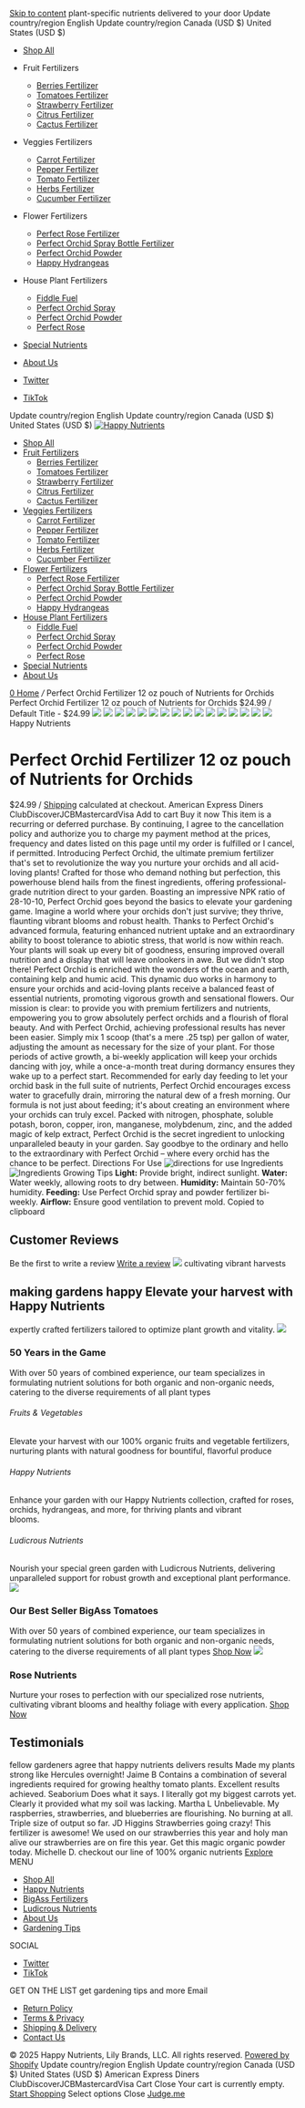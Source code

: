 [Skip to content](https://www.happynutrients.com/products/perfect-orchid-12-oz-pouch#main-content)
plant-specific nutrients delivered to your door
Update country/region English
Update country/region Canada (USD $)  United States (USD $) 
  * [Shop All](https://www.happynutrients.com/collections/all "Shop All")
  * Fruit Fertilizers
    * [Berries Fertilizer](https://www.happynutrients.com/products/strawberry-fertilizer-by-bigass-fertilizers-for-strawberries-all-berries-100-organic-12-oz-pouch "Berries Fertilizer")
    * [Tomatoes Fertilizer](https://www.happynutrients.com/products/tomato-fertilizer-by-bigass-fertilizers-for-tomatoes-100-organic-12-oz-pouch "Tomatoes Fertilizer")
    * [Strawberry Fertilizer](https://www.happynutrients.com/products/happy-strawberry-fertilizer-organic-premium-fertilizer-for-strawberries-all-berries-nutrient-rich-kelp-infused-plant-food-for-juicier-sweeter-fruit-4-6-4-npk-12-oz-0-34-kg "Strawberry Fertilizer")
    * [Citrus Fertilizer](https://www.happynutrients.com/products/citrus-fertilizer-high-nitrogen-citrus-tree-plant-fertilizer-with-iron-nutrient-support-for-juicy-flavorful-citrus-1-5-lbs-for-indoor-outdoor-citrus-trees-fruit-plants "Citrus Fertilizer")
    * [Cactus Fertilizer](https://www.happynutrients.com/products/happy-cactus-fertilizer-low-nitrogen-fertilizer-for-cactus-plant-succulents-bloom-booster-with-calcium-for-vibrant-growth-2-5-5-npk-1-5-lbs-for-indoor-outdoor-use "Cactus Fertilizer")
  * Veggies Fertilizers
    * [Carrot Fertilizer](https://www.happynutrients.com/products/fertilizer-for-carrots-by-bigass-carrot-fertilizer-100-organic-12-oz-pouch "Carrot Fertilizer")
    * [Pepper Fertilizer](https://www.happynutrients.com/products/fertilizer-for-peppers-by-bigass-pepper-fertilizer-100-organic-12-oz-pouch "Pepper Fertilizer")
    * [Tomato Fertilizer](https://www.happynutrients.com/products/tomato-fertilizer-by-bigass-fertilizers-for-tomatoes-100-organic-12-oz-pouch "Tomato Fertilizer")
    * [Herbs Fertilizer](https://www.happynutrients.com/products/fertilizer-for-herbs-happy-herb-organic-fertilizer-premium-plant-food-for-basil-mint-cilantro-rosemary-thyme-more-balanced-macro-micro-nutrients-for-thriving-home-gardens-12-oz-0-34-kg "Herbs Fertilizer")
    * [Cucumber Fertilizer](https://www.happynutrients.com/products/happy-cucumber-fertilizer-organic-premium-fertilizer-for-cucumbers-zucchini-pumpkins-squash-melons-fast-acting-nutrient-rich-cucumber-plant-food-for-strong-growth-high-yields-12-oz "Cucumber Fertilizer")
  * Flower Fertilizers
    * [Perfect Rose Fertilizer](https://www.happynutrients.com/products/rose-fertilizer-by-perfect-rose-fertilizers-12-oz-pouch "Perfect Rose Fertilizer")
    * [Perfect Orchid Spray Bottle Fertilizer](https://www.happynutrients.com/products/perfect-orchid-liquid-mister-8-oz "Perfect Orchid Spray Bottle Fertilizer")
    * [Perfect Orchid Powder](https://www.happynutrients.com/products/perfect-orchid-12-oz-pouch "Perfect Orchid Powder")
    * [Happy Hydrangeas](https://www.happynutrients.com/products/happy-hydrangeas-flower-fertilizer "Happy Hydrangeas")
  * House Plant Fertilizers
    * [Fiddle Fuel](https://www.happynutrients.com/products/fiddle-fuel-fiddle-leaf-fig-plant-food-for-all-houseplants-8-fluid-oz "Fiddle Fuel")
    * [Perfect Orchid Spray](https://www.happynutrients.com/products/perfect-orchid-liquid-mister-8-oz "Perfect Orchid Spray")
    * [Perfect Orchid Powder](https://www.happynutrients.com/products/perfect-orchid-12-oz-pouch "Perfect Orchid Powder")
    * [Perfect Rose](https://www.happynutrients.com/products/rose-fertilizer-by-perfect-rose-fertilizers-12-oz-pouch "Perfect Rose")
  * [Special Nutrients](https://www.happynutrients.com/collections/ludicrous-nutrients "Special Nutrients")
  * [About Us](https://www.happynutrients.com/pages/about-us "About Us")


  * [ Twitter](https://twitter.com/HappyNutrients "Twitter")
  * [ TikTok](https://www.tiktok.com/@happynutrientsco "TikTok")


Update country/region English
Update country/region Canada (USD $)  United States (USD $) 
[ ](https://www.happynutrients.com/account/login "Login
")
[ ![Happy Nutrients](https://www.happynutrients.com/cdn/shop/files/FFF_Happy_LO.png?v=1709663463) ](https://www.happynutrients.com/)
  * [Shop All](https://www.happynutrients.com/collections/all)
  * [Fruit Fertilizers](https://www.happynutrients.com/products/perfect-orchid-12-oz-pouch)
    * [Berries Fertilizer](https://www.happynutrients.com/products/strawberry-fertilizer-by-bigass-fertilizers-for-strawberries-all-berries-100-organic-12-oz-pouch)
    * [Tomatoes Fertilizer](https://www.happynutrients.com/products/tomato-fertilizer-by-bigass-fertilizers-for-tomatoes-100-organic-12-oz-pouch)
    * [Strawberry Fertilizer](https://www.happynutrients.com/products/happy-strawberry-fertilizer-organic-premium-fertilizer-for-strawberries-all-berries-nutrient-rich-kelp-infused-plant-food-for-juicier-sweeter-fruit-4-6-4-npk-12-oz-0-34-kg)
    * [Citrus Fertilizer](https://www.happynutrients.com/products/citrus-fertilizer-high-nitrogen-citrus-tree-plant-fertilizer-with-iron-nutrient-support-for-juicy-flavorful-citrus-1-5-lbs-for-indoor-outdoor-citrus-trees-fruit-plants)
    * [Cactus Fertilizer](https://www.happynutrients.com/products/happy-cactus-fertilizer-low-nitrogen-fertilizer-for-cactus-plant-succulents-bloom-booster-with-calcium-for-vibrant-growth-2-5-5-npk-1-5-lbs-for-indoor-outdoor-use)
  * [Veggies Fertilizers](https://www.happynutrients.com/products/perfect-orchid-12-oz-pouch)
    * [Carrot Fertilizer](https://www.happynutrients.com/products/fertilizer-for-carrots-by-bigass-carrot-fertilizer-100-organic-12-oz-pouch)
    * [Pepper Fertilizer](https://www.happynutrients.com/products/fertilizer-for-peppers-by-bigass-pepper-fertilizer-100-organic-12-oz-pouch)
    * [Tomato Fertilizer](https://www.happynutrients.com/products/tomato-fertilizer-by-bigass-fertilizers-for-tomatoes-100-organic-12-oz-pouch)
    * [Herbs Fertilizer](https://www.happynutrients.com/products/fertilizer-for-herbs-happy-herb-organic-fertilizer-premium-plant-food-for-basil-mint-cilantro-rosemary-thyme-more-balanced-macro-micro-nutrients-for-thriving-home-gardens-12-oz-0-34-kg)
    * [Cucumber Fertilizer](https://www.happynutrients.com/products/happy-cucumber-fertilizer-organic-premium-fertilizer-for-cucumbers-zucchini-pumpkins-squash-melons-fast-acting-nutrient-rich-cucumber-plant-food-for-strong-growth-high-yields-12-oz)
  * [Flower Fertilizers](https://www.happynutrients.com/products/perfect-orchid-12-oz-pouch)
    * [Perfect Rose Fertilizer](https://www.happynutrients.com/products/rose-fertilizer-by-perfect-rose-fertilizers-12-oz-pouch)
    * [Perfect Orchid Spray Bottle Fertilizer](https://www.happynutrients.com/products/perfect-orchid-liquid-mister-8-oz)
    * [Perfect Orchid Powder](https://www.happynutrients.com/products/perfect-orchid-12-oz-pouch)
    * [Happy Hydrangeas](https://www.happynutrients.com/products/happy-hydrangeas-flower-fertilizer)
  * [House Plant Fertilizers](https://www.happynutrients.com/products/perfect-orchid-12-oz-pouch)
    * [Fiddle Fuel](https://www.happynutrients.com/products/fiddle-fuel-fiddle-leaf-fig-plant-food-for-all-houseplants-8-fluid-oz)
    * [Perfect Orchid Spray](https://www.happynutrients.com/products/perfect-orchid-liquid-mister-8-oz)
    * [Perfect Orchid Powder](https://www.happynutrients.com/products/perfect-orchid-12-oz-pouch)
    * [Perfect Rose](https://www.happynutrients.com/products/rose-fertilizer-by-perfect-rose-fertilizers-12-oz-pouch)
  * [Special Nutrients](https://www.happynutrients.com/collections/ludicrous-nutrients)
  * [About Us](https://www.happynutrients.com/pages/about-us)


[ ](https://www.happynutrients.com/search "Search") [ ](https://www.happynutrients.com/account/login "My Account") [ 0 ](https://www.happynutrients.com/cart)
[Home](https://www.happynutrients.com/ "Home") _/_ Perfect Orchid Fertilizer 12 oz pouch of Nutrients for Orchids 
Perfect Orchid Fertilizer 12 oz pouch of Nutrients for Orchids
$24.99 / Default Title - $24.99
[ ](https://www.happynutrients.com/cdn/shop/files/perfect-orchid-powder-12-white-background_copy.jpg?v=1724551467) ![](https://www.happynutrients.com/cdn/shop/files/perfect-orchid-powder-12-white-background_copy_20x_crop_center.jpg?v=1724551467)
[ ](https://www.happynutrients.com/cdn/shop/files/perfect-orchid-powder-nutrient-breakdown_copy.jpg?v=1724549125) ![](https://www.happynutrients.com/cdn/shop/files/perfect-orchid-powder-nutrient-breakdown_copy_20x_crop_center.jpg?v=1724549125)
[ ](https://www.happynutrients.com/cdn/shop/files/orchid-gardening-image-indoors.jpg?v=1724549103) ![](https://www.happynutrients.com/cdn/shop/files/orchid-gardening-image-indoors_20x_crop_center.jpg?v=1724549103)
[ ](https://www.happynutrients.com/cdn/shop/files/perfect-orchid-powder-12-back.png?v=1724549145) ![](https://www.happynutrients.com/cdn/shop/files/perfect-orchid-powder-12-back_20x_crop_center.png?v=1724549145)
[ ](https://www.happynutrients.com/cdn/shop/files/perfect-orchid-gardening-image.jpg?v=1724549112) ![](https://www.happynutrients.com/cdn/shop/files/perfect-orchid-gardening-image_20x_crop_center.jpg?v=1724549112)
[ ](https://www.happynutrients.com/cdn/shop/files/ScreenShot2024-02-27at3.42.55PM.png?v=1724551479) ![](https://www.happynutrients.com/cdn/shop/files/ScreenShot2024-02-27at3.42.55PM_20x_crop_center.png?v=1724551479)
[ ](https://www.happynutrients.com/cdn/shop/files/orchid-ingredients-powder.png?v=1722751944) ![](https://www.happynutrients.com/cdn/shop/files/orchid-ingredients-powder_20x_crop_center.png?v=1722751944)
[ ](https://www.happynutrients.com/cdn/shop/files/orchid-directions-powder.png?v=1722751931) ![](https://www.happynutrients.com/cdn/shop/files/orchid-directions-powder_20x_crop_center.png?v=1722751931)
![](https://www.happynutrients.com/cdn/shop/files/perfect-orchid-powder-12-white-background_copy_20x_crop_center.jpg?v=1724551467)
![](https://www.happynutrients.com/cdn/shop/files/perfect-orchid-powder-nutrient-breakdown_copy_20x_crop_center.jpg?v=1724549125)
![](https://www.happynutrients.com/cdn/shop/files/orchid-gardening-image-indoors_20x_crop_center.jpg?v=1724549103)
![](https://www.happynutrients.com/cdn/shop/files/perfect-orchid-powder-12-back_20x_crop_center.png?v=1724549145)
![](https://www.happynutrients.com/cdn/shop/files/perfect-orchid-gardening-image_20x_crop_center.jpg?v=1724549112)
![](https://www.happynutrients.com/cdn/shop/files/ScreenShot2024-02-27at3.42.55PM_20x_crop_center.png?v=1724551479)
![](https://www.happynutrients.com/cdn/shop/files/orchid-ingredients-powder_20x_crop_center.png?v=1722751944)
![](https://www.happynutrients.com/cdn/shop/files/orchid-directions-powder_20x_crop_center.png?v=1722751931)
Happy Nutrients
# Perfect Orchid Fertilizer 12 oz pouch of Nutrients for Orchids
$24.99 /
[Shipping](https://www.happynutrients.com/policies/shipping-policy) calculated at checkout. 
American Express Diners ClubDiscoverJCBMastercardVisa
Add to cart 
Buy it now This item is a recurring or deferred purchase. By continuing, I agree to the cancellation policy and authorize you to charge my payment method at the prices, frequency and dates listed on this page until my order is fulfilled or I cancel, if permitted. 
Introducing Perfect Orchid, the ultimate premium fertilizer that's set to revolutionize the way you nurture your orchids and all acid-loving plants! Crafted for those who demand nothing but perfection, this powerhouse blend hails from the finest ingredients, offering professional-grade nutrition direct to your garden.
Boasting an impressive NPK ratio of 28-10-10, Perfect Orchid goes beyond the basics to elevate your gardening game. Imagine a world where your orchids don't just survive; they thrive, flaunting vibrant blooms and robust health. Thanks to Perfect Orchid's advanced formula, featuring enhanced nutrient uptake and an extraordinary ability to boost tolerance to abiotic stress, that world is now within reach. Your plants will soak up every bit of goodness, ensuring improved overall nutrition and a display that will leave onlookers in awe.
But we didn't stop there! Perfect Orchid is enriched with the wonders of the ocean and earth, containing kelp and humic acid. This dynamic duo works in harmony to ensure your orchids and acid-loving plants receive a balanced feast of essential nutrients, promoting vigorous growth and sensational flowers.
Our mission is clear: to provide you with premium fertilizers and nutrients, empowering you to grow absolutely perfect orchids and a flourish of floral beauty. And with Perfect Orchid, achieving professional results has never been easier. Simply mix 1 scoop (that's a mere .25 tsp) per gallon of water, adjusting the amount as necessary for the size of your plant. For those periods of active growth, a bi-weekly application will keep your orchids dancing with joy, while a once-a-month treat during dormancy ensures they wake up to a perfect start.
Recommended for early day feeding to let your orchid bask in the full suite of nutrients, Perfect Orchid encourages excess water to gracefully drain, mirroring the natural dew of a fresh morning. Our formula is not just about feeding; it's about creating an environment where your orchids can truly excel.
Packed with nitrogen, phosphate, soluble potash, boron, copper, iron, manganese, molybdenum, zinc, and the added magic of kelp extract, Perfect Orchid is the secret ingredient to unlocking unparalleled beauty in your garden. Say goodbye to the ordinary and hello to the extraordinary with Perfect Orchid – where every orchid has the chance to be perfect.
Directions For Use 
![directions for use](https://www.happynutrients.com/cdn/shop/files/orchid-directions-powder.png?v=1722751931)
Ingredients 
![Ingredients](https://www.happynutrients.com/cdn/shop/files/orchid-ingredients-powder.png?v=1722751944)
Growing Tips 
**Light:** Provide bright, indirect sunlight.
**Water:** Water weekly, allowing roots to dry between.
**Humidity:** Maintain 50-70% humidity.
**Feeding:** Use Perfect Orchid spray and powder fertilizer bi-weekly.
**Airflow:** Ensure good ventilation to prevent mold.
[ ](http://www.facebook.com/sharer.php?u=https://www.happynutrients.com/products/perfect-orchid-12-oz-pouch) [ ](https://twitter.com/intent/tweet?text=Perfect%20Orchid%20Fertilizer%2012%20oz%20pouch%20of%20Nutrients%20for%20Orchids&url=https://www.happynutrients.com/products/perfect-orchid-12-oz-pouch) [ ](http://pinterest.com/pin/create/link/?url=https://www.happynutrients.com/products/perfect-orchid-12-oz-pouch&media=//www.happynutrients.com/cdn/shop/files/perfect-orchid-powder-12-white-background_copy.jpg?crop=center&height=1024&v=1724551467&width=1024&description=Perfect%20Orchid%20Fertilizer%2012%20oz%20pouch%20of%20Nutrients%20for%20Orchids)[ ](whatsapp://send?text=Perfect%20Orchid%20Fertilizer%2012%20oz%20pouch%20of%20Nutrients%20for%20Orchids,%20https://www.happynutrients.com/products/perfect-orchid-12-oz-pouch)Copied to clipboard
## Customer Reviews
Be the first to write a review
[Write a review](https://www.happynutrients.com/products/perfect-orchid-12-oz-pouch)
![](https://www.happynutrients.com/cdn/shop/files/web-background_20x20_crop_center.jpg?v=1711393023)
cultivating vibrant harvests
### 
making
gardens
happy
Elevate
your
harvest
with
Happy
Nutrients
-
expertly
crafted
fertilizers
tailored
to
optimize
plant
growth
and
vitality.
![](https://www.happynutrients.com/cdn/shop/files/gardening-basket-web-image_20x13_crop_center.jpg?v=1711394042)
### 50 Years in the Game
With over 50 years of combined experience, our team specializes in formulating nutrient solutions for both organic and non-organic needs, catering to the diverse requirements of all plant types
###### Fruits & Vegetables
Elevate your harvest with our 100% organic fruits and vegetable fertilizers, nurturing plants with natural goodness for bountiful, flavorful produce
###### Happy Nutrients
Enhance your garden with our Happy Nutrients collection, crafted for roses, orchids, hydrangeas, and more, for thriving plants and vibrant   
blooms.
###### Ludicrous Nutrients
Nourish your special green garden with Ludicrous Nutrients, delivering unparalleled support for robust growth and exceptional plant performance.
![](https://www.happynutrients.com/cdn/shop/files/tomatoes_3_lb_fertilizer_new_35dab47b-d946-49e1-9227-fe1d2240b5e1_20x20_crop_center.png?v=1709753395)
### Our Best Seller BigAss Tomatoes
With over 50 years of combined experience, our team specializes in formulating nutrient solutions for both organic and non-organic needs, catering to the diverse requirements of all plant types
[Shop Now](https://www.happynutrients.com/products/tomato-fertilizer-by-bigass-fertilizers-for-tomatoes-100-organic-12-oz-pouch "Shop Now")
![](https://www.happynutrients.com/cdn/shop/files/preview_images/8b54f77d9ed0419182c573ff5259ba62.thumbnail.0000000000_1200x.jpg?v=1709664206)
### Rose Nutrients
Nurture your roses to perfection with our specialized rose nutrients, cultivating vibrant blooms and healthy foliage with every application.
[Shop Now](https://www.happynutrients.com/products/rose-fertilizer-by-perfect-rose-fertilizers-12-oz-pouch "Shop Now")
## Testimonials
fellow gardeners agree that happy nutrients delivers results
Made my plants strong like Hercules overnight!
Jaime B 
Contains a combination of several ingredients required for growing healthy tomato plants. Excellent results achieved.
Seaborium 
Does what it says. I literally got my biggest carrots yet. Clearly it provided what my soil was lacking.
Martha L 
Unbelievable. My raspberries, strawberries, and blueberries are flourishing. No burning at all. Triple size of output so far.
JD Higgins 
Strawberries going crazy! This fertilizer is awesome! We used on our strawberries this year and holy man alive our strawberries are on fire this year. Get this magic organic powder today.
Michelle D. 
checkout our line of 100% organic nutrients
[Explore](https://www.happynutrients.com/collections/bigass-fertilizers "Explore")
MENU
  * [Shop All](https://www.happynutrients.com/collections/all "Shop All")
  * [Happy Nutrients](https://www.happynutrients.com/collections/happy-nutrients "Happy Nutrients")
  * [BigAss Fertilizers](https://www.happynutrients.com/collections/bigass-fertilizers "BigAss Fertilizers")
  * [Ludicrous Nutrients](https://www.happynutrients.com/collections/ludicrous-nutrients "Ludicrous Nutrients")
  * [About Us](https://www.happynutrients.com/pages/about-us "About Us")
  * [Gardening Tips](https://www.happynutrients.com/blogs/news "Gardening Tips")


SOCIAL
  * [ Twitter](https://twitter.com/HappyNutrients "Twitter")
  * [ TikTok](https://www.tiktok.com/@happynutrientsco "TikTok")


GET ON THE LIST
get gardening tips and more
Email 
  * [Return Policy](https://www.happynutrients.com/pages/return-policy-shipping-info "Return Policy")
  * [Terms & Privacy](https://www.happynutrients.com/pages/terms-conditions "Terms & Privacy")
  * [Shipping & Delivery](https://www.happynutrients.com/pages/shipping-delivery "Shipping & Delivery")
  * [Contact Us](https://www.happynutrients.com/pages/contact-us "Contact Us")


© 2025 Happy Nutrients, Lily Brands, LLC. All rights reserved. [Powered by Shopify](https://www.shopify.com?utm_campaign=poweredby&utm_medium=shopify&utm_source=onlinestore)
Update country/region English
Update country/region Canada (USD $)  United States (USD $) 
American Express Diners ClubDiscoverJCBMastercardVisa
Cart Close
Your cart is currently empty.
[Start Shopping](https://www.happynutrients.com/collections/all)
Select options Close
[Judge.me](https://www.happynutrients.com/products/perfect-orchid-12-oz-pouch)
